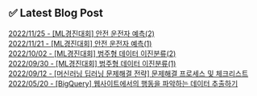 
## ✅ Latest Blog Post

[2022/11/25 - [ML경진대회] 안전 운전자 예측(2)](https://mjrecord.tistory.com/18) <br/>
[2022/11/21 - [ML경진대회] 안전 운전자 예측(1)](https://mjrecord.tistory.com/17) <br/>
[2022/10/02 - [ML경진대회] 범주형 데이터 이진분류(2)](https://mjrecord.tistory.com/16) <br/>
[2022/09/30 - [ML경진대회] 범주형 데이터 이진분류(1)](https://mjrecord.tistory.com/15) <br/>
[2022/09/12 - [머신러닝 딥러닝 문제해결 전략] 문제해결 프로세스 및 체크리스트](https://mjrecord.tistory.com/14) <br/>
[2022/05/20 - [BigQuery] 웹사이트에서의 행동을 파악하는 데이터 추출하기](https://mjrecord.tistory.com/12) <br/>
